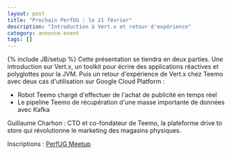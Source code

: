 ```yaml
---
layout: post
title: "Prochain PerfUG : le 21 février"
description: "Introduction à Vert.x et retour d'expérience"
category: annonce-event
tags: []
---
```

{% include JB/setup %}
Cette présentation se tiendra en deux parties.
Une introduction sur Vert.x, un toolkit pour écrire des applications réactives et polyglottes pour la JVM.
Puis un retour d'expérience de Vert.x chez Teemo avec deux cas d'utilisation sur Google Cloud Platform :
- Robot Teemo chargé d'effectuer de l'achat de publicité en temps réel
- Le pipeline Teemo de récupération d'une masse importante de données avec Kafka

<!-- more -->

Guillaume Charhon : CTO et co-fondateur de Teemo, la plateforme drive to store qui révolutionne le marketing des magasins physiques.

Inscriptions : [PerfUG Meetup](https://www.meetup.com/fr-FR/PerfUG/events/244682730/)

